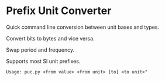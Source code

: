 # Prefix Unit Converter

Quick command line conversion between unit bases and types.

Convert bits to bytes and vice versa.

Swap period and frequency.

Supports most SI unit prefixes.

    Usage: puc.py <from value> <from unit> [to] <to unit>"
